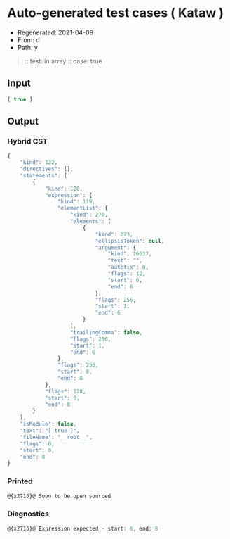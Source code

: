 # Auto-generated test cases ( Kataw )
- Regenerated: 2021-04-09
- From: d
- Path: y
> :: test: in array
> :: case: true
## Input

`````js
[ true ]
`````

## Output

### Hybrid CST

```javascript
{
    "kind": 122,
    "directives": [],
    "statements": [
        {
            "kind": 120,
            "expression": {
                "kind": 119,
                "elementList": {
                    "kind": 270,
                    "elements": [
                        {
                            "kind": 223,
                            "ellipsisToken": null,
                            "argument": {
                                "kind": 16637,
                                "text": "",
                                "autofix": 0,
                                "flags": 12,
                                "start": 6,
                                "end": 6
                            },
                            "flags": 256,
                            "start": 1,
                            "end": 6
                        }
                    ],
                    "trailingComma": false,
                    "flags": 256,
                    "start": 1,
                    "end": 6
                },
                "flags": 256,
                "start": 0,
                "end": 8
            },
            "flags": 128,
            "start": 0,
            "end": 8
        }
    ],
    "isModule": false,
    "text": "[ true ]",
    "fileName": "__root__",
    "flags": 0,
    "start": 0,
    "end": 8
}
```

### Printed

```javascript
@{x2716}@ Soon to be open sourced
```

### Diagnostics

```javascript
@{x2716}@ Expression expected - start: 6, end: 8

```

